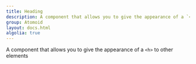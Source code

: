 ```yaml
---
title: Heading
description: A component that allows you to give the appearance of a `<h>` to other elements
group: Atomoid
layout: docs.html
algolia: true
---
```


A component that allows you to give the appearance of a `<h>` to other elements
